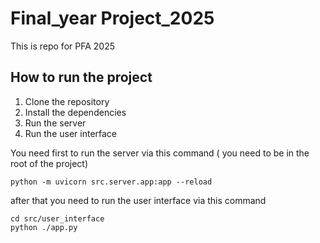 # Final_year Project_2025
This is repo for PFA 2025

## How to run the project
1. Clone the repository
2. Install the dependencies
3. Run the server
4. Run the user interface

You need first to run the server via this command ( you need to be in the root of the project)
```
python -m uvicorn src.server.app:app --reload
```

after that you need to run the user interface via this command
```
cd src/user_interface
python ./app.py
```